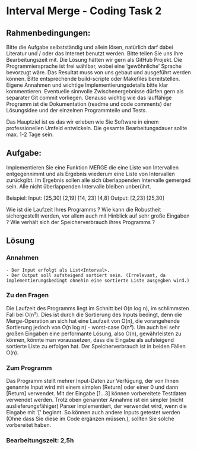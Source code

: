 
# Interval Merge - Coding Task 2


## Rahmenbedingungen:
Bitte die Aufgabe selbstständig und allein lösen,
natürlich darf dabei Literatur und / oder das Internet benutzt werden.
Bitte teilen Sie uns Ihre Bearbeitungszeit mit.
Die Lösung hätten wir gern als GitHub Projekt.
Die Programmiersprache ist frei wählbar, wobei eine ‘gewöhnliche’ Sprache bevorzugt wäre.
Das Resultat muss von uns gebaut und ausgeführt werden können. Bitte entsprechende build-scripte oder Makefiles bereitstellen.
Eigene Annahmen und wichtige Implementierungsdetails bitte klar kommentieren.
Eventuelle sinnvolle Zwischenergebnisse dürfen gern als separater Git commit vorliegen.
Genauso wichtig wie das lauffähige Programm ist die Dokumentation (readme und code comments) der Lösungsidee und der einzelnen Programmteile und Tests.


Das Hauptziel ist es das wir erleben wie Sie Software in einem professionellen Umfeld entwickeln. Die gesamte Bearbeitungsdauer sollte max. 1-2 Tage sein.

## Aufgabe:

Implementieren Sie eine Funktion MERGE die eine Liste von Intervallen entgegennimmt und als Ergebnis wiederum eine Liste von Intervallen zurückgibt. Im Ergebnis sollen alle sich überlappenden Intervalle gemerged sein. Alle nicht überlappenden Intervalle bleiben unberührt.

Beispiel:
Input: [25,30] [2,19] [14, 23] [4,8]  Output: [2,23] [25,30]

Wie ist die Laufzeit Ihres Programms ? 
Wie kann die Robustheit sichergestellt werden, vor allem auch mit Hinblick auf sehr große Eingaben ?
Wie verhält sich der Speicherverbrauch ihres Programms ?



## Lösung

### Annahmen
    - Der Input erfolgt als List<Interval>.
    - Der Output soll aufsteigend sortiert sein. (Irrelevant, da implementierungsbedingt ohnehin eine sortierte Liste ausgegben wird.)

### Zu den Fragen
Die Laufzeit des Programms liegt im Schnitt bei O(n log n), im schlimmsten Fall bei O(n²). Dies ist durch die Sortierung des Inputs bedingt, denn die Merge-Operation an sich hat eine Laufzeit von O(n), die vorangehende Sortierung jedoch von O(n log n) - worst-case O(n²). Um auch bei sehr großen Eingaben eine performante Lösung, also O(n), gewährleisten zu können, könnte man voraussetzen, dass die Eingabe als aufsteigend sortierte Liste zu erfolgen hat. Der Speicherverbrauch ist in beiden Fällen O(n).

### Zum Programm
Das Programm stellt mehrer Input-Daten zur Verfügung, der von Ihnen genannte Input wird mit einem simplen [Return] oder einer 0 und dann [Return] verwendet. Mit der Eingabe [1...3] können vorbereitete Testdaten verwendet werden.
Trotz oben genannter Annahme ist ein simpler (nicht auslieferungsfähiger) Parser implementiert, der verwendet wird, wenn die Eingabe mit '[' beginnt. So können auch andere Inputs getestet werden (Ohne dass Sie diese im Code ergänzen müssen.), sollten Sie solche vorbereitet haben.

### Bearbeitungszeit: 2,5h